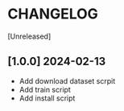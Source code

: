 # CHANGELOG

[Unreleased]

## [1.0.0] 2024-02-13

- Add download dataset scrpit
- Add train script
- Add install script
